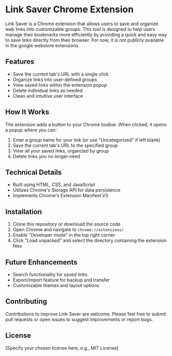# Link Saver Chrome Extension

Link Saver is a Chrome extension that allows users to save and organize web links into customizable groups. This tool is designed to help users manage their bookmarks more efficiently by providing a quick and easy way to save links directly from their browser. For now, it is not publicly available in the google webstore extensions.

## Features

- Save the current tab's URL with a single click
- Organize links into user-defined groups
- View saved links within the extension popup
- Delete individual links as needed
- Clean and intuitive user interface

## How It Works

The extension adds a button to your Chrome toolbar. When clicked, it opens a popup where you can:

1. Enter a group name for your link (or use "Uncategorized" if left blank)
2. Save the current tab's URL to the specified group
3. View all your saved links, organized by group
4. Delete links you no longer need

## Technical Details

- Built using HTML, CSS, and JavaScript
- Utilizes Chrome's Storage API for data persistence
- Implements Chrome's Extension Manifest V3

## Installation

1. Clone this repository or download the source code
2. Open Chrome and navigate to `chrome://extensions/`
3. Enable "Developer mode" in the top right corner
4. Click "Load unpacked" and select the directory containing the extension files

## Future Enhancements

- Search functionality for saved links
- Export/import feature for backup and transfer
- Customizable themes and layout options

## Contributing

Contributions to improve Link Saver are welcome. Please feel free to submit pull requests or open issues to suggest improvements or report bugs.

## License

[Specify your chosen license here, e.g., MIT License]
